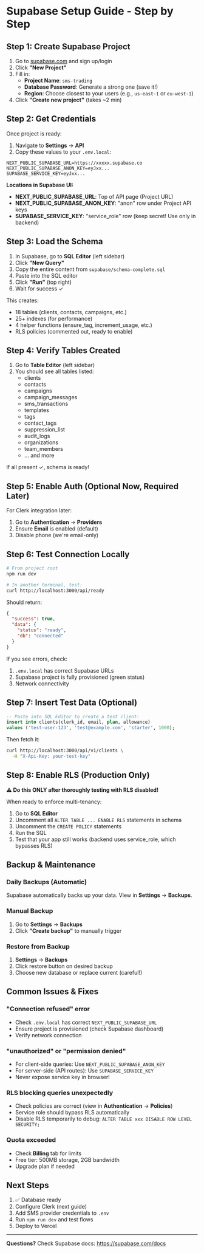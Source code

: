 # Supabase Setup Guide - Step by Step

## Step 1: Create Supabase Project

1. Go to [supabase.com](https://supabase.com) and sign up/login
2. Click **"New Project"**
3. Fill in:
   - **Project Name**: `sms-trading`
   - **Database Password**: Generate a strong one (save it!)
   - **Region**: Choose closest to your users (e.g., `us-east-1` or `eu-west-1`)
4. Click **"Create new project"** (takes ~2 min)

## Step 2: Get Credentials

Once project is ready:

1. Navigate to **Settings** → **API**
2. Copy these values to your `.env.local`:

```env
NEXT_PUBLIC_SUPABASE_URL=https://xxxxx.supabase.co
NEXT_PUBLIC_SUPABASE_ANON_KEY=eyJxx...
SUPABASE_SERVICE_KEY=eyJxx...
```

**Locations in Supabase UI:**
- **NEXT_PUBLIC_SUPABASE_URL**: Top of API page (Project URL)
- **NEXT_PUBLIC_SUPABASE_ANON_KEY**: "anon" row under Project API keys
- **SUPABASE_SERVICE_KEY**: "service_role" row (keep secret! Use only in backend)

## Step 3: Load the Schema

1. In Supabase, go to **SQL Editor** (left sidebar)
2. Click **"New Query"**
3. Copy the entire content from `supabase/schema-complete.sql`
4. Paste into the SQL editor
5. Click **"Run"** (top right)
6. Wait for success ✓

This creates:
- 18 tables (clients, contacts, campaigns, etc.)
- 25+ indexes (for performance)
- 4 helper functions (ensure_tag, increment_usage, etc.)
- RLS policies (commented out, ready to enable)

## Step 4: Verify Tables Created

1. Go to **Table Editor** (left sidebar)
2. You should see all tables listed:
   - clients
   - contacts
   - campaigns
   - campaign_messages
   - sms_transactions
   - templates
   - tags
   - contact_tags
   - suppression_list
   - audit_logs
   - organizations
   - team_members
   - ... and more

If all present ✓, schema is ready!

## Step 5: Enable Auth (Optional Now, Required Later)

For Clerk integration later:

1. Go to **Authentication** → **Providers**
2. Ensure **Email** is enabled (default)
3. Disable phone (we're email-only)

## Step 6: Test Connection Locally

```bash
# From project root
npm run dev

# In another terminal, test:
curl http://localhost:3000/api/ready
```

Should return:
```json
{
  "success": true,
  "data": {
    "status": "ready",
    "db": "connected"
  }
}
```

If you see errors, check:
1. `.env.local` has correct Supabase URLs
2. Supabase project is fully provisioned (green status)
3. Network connectivity

## Step 7: Insert Test Data (Optional)

```sql
-- Paste into SQL Editor to create a test client:
insert into clients(clerk_id, email, plan, allowance)
values ('test-user-123', 'test@example.com', 'starter', 1000);
```

Then fetch it:
```bash
curl http://localhost:3000/api/v1/clients \
  -H "X-Api-Key: your-test-key"
```

## Step 8: Enable RLS (Production Only)

**⚠️ Do this ONLY after thoroughly testing with RLS disabled!**

When ready to enforce multi-tenancy:

1. Go to **SQL Editor**
2. Uncomment all `ALTER TABLE ... ENABLE RLS` statements in schema
3. Uncomment the `CREATE POLICY` statements
4. Run the SQL
5. Test that your app still works (backend uses service_role, which bypasses RLS)

## Backup & Maintenance

### Daily Backups (Automatic)
Supabase automatically backs up your data. View in **Settings** → **Backups**.

### Manual Backup
1. Go to **Settings** → **Backups**
2. Click **"Create backup"** to manually trigger

### Restore from Backup
1. **Settings** → **Backups**
2. Click restore button on desired backup
3. Choose new database or replace current (careful!)

## Common Issues & Fixes

### "Connection refused" error
- Check `.env.local` has correct `NEXT_PUBLIC_SUPABASE_URL`
- Ensure project is provisioned (check Supabase dashboard)
- Verify network connection

### "unauthorized" or "permission denied"
- For client-side queries: Use `NEXT_PUBLIC_SUPABASE_ANON_KEY`
- For server-side (API routes): Use `SUPABASE_SERVICE_KEY`
- Never expose service key in browser!

### RLS blocking queries unexpectedly
- Check policies are correct (view in **Authentication** → **Policies**)
- Service role should bypass RLS automatically
- Disable RLS temporarily to debug: `ALTER TABLE xxx DISABLE ROW LEVEL SECURITY;`

### Quota exceeded
- Check **Billing** tab for limits
- Free tier: 500MB storage, 2GB bandwidth
- Upgrade plan if needed

## Next Steps

1. ✅ Database ready
2. Configure Clerk (next guide)
3. Add SMS provider credentials to `.env`
4. Run `npm run dev` and test flows
5. Deploy to Vercel

---

**Questions?** Check Supabase docs: https://supabase.com/docs
